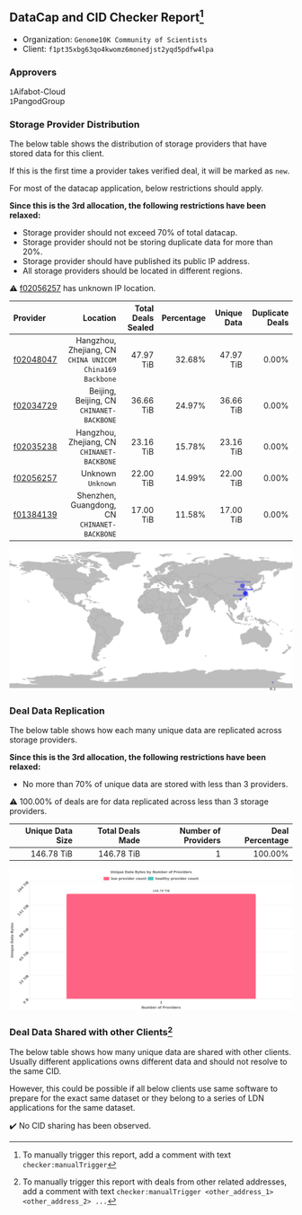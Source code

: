 ## DataCap and CID Checker Report[^1]
 - Organization: `Genome10K Community of Scientists`
 - Client: `f1pt35xbg63qo4kwomz6monedjst2yqd5pdfw4lpa`
### Approvers
`1`Aifabot-Cloud<br/>`1`PangodGroup

### Storage Provider Distribution
The below table shows the distribution of storage providers that have stored data for this client.

If this is the first time a provider takes verified deal, it will be marked as `new`.

For most of the datacap application, below restrictions should apply.

**Since this is the 3rd allocation, the following restrictions have been relaxed:**
 - Storage provider should not exceed 70% of total datacap.
 - Storage provider should not be storing duplicate data for more than 20%.
 - Storage provider should have published its public IP address.
 - All storage providers should be located in different regions.

⚠️ [f02056257](https://filfox.info/en/address/f02056257) has unknown IP location.

| Provider                                              |                                                    Location | Total Deals Sealed | Percentage | Unique Data | Duplicate Deals |
| :---------------------------------------------------- | ----------------------------------------------------------: | -----------------: | ---------: | ----------: | --------------: |
| [f02048047](https://filfox.info/en/address/f02048047) | Hangzhou, Zhejiang, CN<br/>`CHINA UNICOM China169 Backbone` |          47.97 TiB |     32.68% |   47.97 TiB |           0.00% |
| [f02034729](https://filfox.info/en/address/f02034729) |                Beijing, Beijing, CN<br/>`CHINANET-BACKBONE` |          36.66 TiB |     24.97% |   36.66 TiB |           0.00% |
| [f02035238](https://filfox.info/en/address/f02035238) |              Hangzhou, Zhejiang, CN<br/>`CHINANET-BACKBONE` |          23.16 TiB |     15.78% |   23.16 TiB |           0.00% |
| [f02056257](https://filfox.info/en/address/f02056257) |                                       Unknown<br/>`Unknown` |          22.00 TiB |     14.99% |   22.00 TiB |           0.00% |
| [f01384139](https://filfox.info/en/address/f01384139) |             Shenzhen, Guangdong, CN<br/>`CHINANET-BACKBONE` |          17.00 TiB |     11.58% |   17.00 TiB |           0.00% |

<img src="https://raw.githubusercontent.com/data-preservation-programs/filplus-checker-assets/main/filecoin-project/filecoin-plus-large-datasets/issues/1678/1678874711141.png"/>

### Deal Data Replication
The below table shows how each many unique data are replicated across storage providers.


**Since this is the 3rd allocation, the following restrictions have been relaxed:**
- No more than 70% of unique data are stored with less than 3 providers.

⚠️ 100.00% of deals are for data replicated across less than 3 storage providers.

| Unique Data Size | Total Deals Made | Number of Providers | Deal Percentage |
| ---------------: | ---------------: | ------------------: | --------------: |
|       146.78 TiB |       146.78 TiB |                   1 |         100.00% |

<img src="https://raw.githubusercontent.com/data-preservation-programs/filplus-checker-assets/main/filecoin-project/filecoin-plus-large-datasets/issues/1678/1678874712162.png"/>

### Deal Data Shared with other Clients[^3]
The below table shows how many unique data are shared with other clients.
Usually different applications owns different data and should not resolve to the same CID.

However, this could be possible if all below clients use same software to prepare for the exact same dataset or they belong to a series of LDN applications for the same dataset.

✔️ No CID sharing has been observed.

[^1]: To manually trigger this report, add a comment with text `checker:manualTrigger`

[^2]: Deals from those addresses are combined into this report as they are specified with `checker:manualTrigger`

[^3]: To manually trigger this report with deals from other related addresses, add a comment with text `checker:manualTrigger <other_address_1> <other_address_2> ...`
